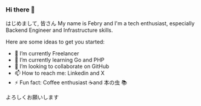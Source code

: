 ### Hi there 👋

はじめまして, 皆さん
My name is Febry and I'm a tech enthusiast, especially Backend Engineer and Infrastructure skills. 

Here are some ideas to get you started:

- 🔭 I’m currently Freelancer
- 🌱 I’m currently learning Go and PHP
- 👯 I’m looking to collaborate on GitHub
- 📫 How to reach me: Linkedin and X
- ⚡ Fun fact: Coffee enthusiast ☕and 本の虫 📚

よろしくお願いします
  
